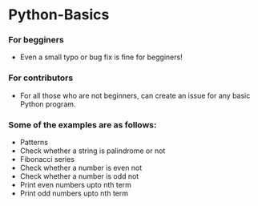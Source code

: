 # Python-Basics

### For begginers

- Even a small typo or bug fix is fine for begginers!

### For contributors

- For all those who are not beginners, can create an issue for any basic Python program.

### Some of the examples are as follows:

- Patterns
- Check whether a string is palindrome or not
- Fibonacci series
- Check whether a number is even not
- Check whether a number is odd not
- Print even numbers upto nth term
- Print odd numbers upto nth term
